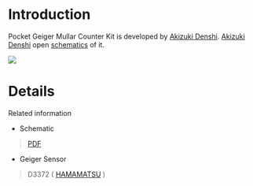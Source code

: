 # Introduction #

Pocket Geiger Mullar Counter Kit is developed by <a href='http://akizukidenshi.com/catalog/default.aspx'>Akizuki Denshi</a>. <a href='http://akizukidenshi.com/catalog/default.aspx'>Akizuki Denshi</a> open <a href='http://akizukidenshi.com/download/kairo/%E3%83%87%E3%83%BC%E3%82%BF/%E8%A8%88%E6%B8%AC%E5%99%A8%E9%96%A2%E4%BF%82/J015_%E3%83%9D%E3%82%B1%E3%83%83%E3%83%88%E3%82%AC%E3%82%A4%E3%82%AC%E3%83%BC.pdf'>schematics</a>  of it.

<img src='https://lh3.googleusercontent.com/_jH_KxmaZup8/Tc-wD25sclI/AAAAAAAAFrg/2a7Mpgx4x6k/s576/geiger.jpg'>
<h1>Details</h1>

Related information<br>
<ul><li>Schematic<br>
</li></ul><blockquote><a href='http://akizukidenshi.com/download/kairo/%E3%83%87%E3%83%BC%E3%82%BF/%E8%A8%88%E6%B8%AC%E5%99%A8%E9%96%A2%E4%BF%82/J015_%E3%83%9D%E3%82%B1%E3%83%83%E3%83%88%E3%82%AC%E3%82%A4%E3%82%AC%E3%83%BC.pdf'>PDF </a>
</blockquote><ul><li>Geiger Sensor<br>
</li></ul><blockquote>D3372 ( <a href='http://jp.hamamatsu.com/en/index.html'>HAMAMATSU</a> )